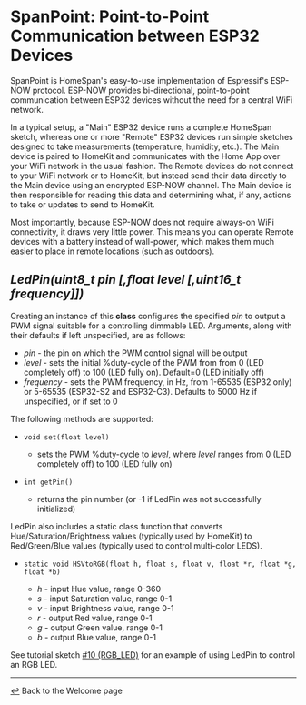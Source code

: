 # SpanPoint: Point-to-Point Communication between ESP32 Devices

SpanPoint is HomeSpan's easy-to-use implementation of Espressif's ESP-NOW protocol.  ESP-NOW provides bi-directional, point-to-point communication between ESP32 devices without the need for a central WiFi network.

In a typical setup, a "Main" ESP32 device runs a complete HomeSpan sketch, whereas one or more "Remote" ESP32 devices run simple sketches designed to take measurements (temperature, humidity, etc.).  The Main device is paired to HomeKit and communicates with the Home App over your WiFi network in the usual fashion.  The Remote devices do not connect to your WiFi network or to HomeKit, but instead send their data directly to the Main device using an encrypted ESP-NOW channel.  The Main device is then responsible for reading this data and determining what, if any, actions to take or updates to send to HomeKit.

Most importantly, because ESP-NOW does not require always-on WiFi connectivity, it draws very little power.  This means you can operate Remote devices with a battery instead of wall-power, which makes them much easier to place in remote locations (such as outdoors).

## *LedPin(uint8_t pin [,float level [,uint16_t frequency]])*

Creating an instance of this **class** configures the specified *pin* to output a PWM signal suitable for a controlling dimmable LED.  Arguments, along with their defaults if left unspecified, are as follows:

  * *pin* - the pin on which the PWM control signal will be output
  * *level* - sets the initial %duty-cycle of the PWM from from 0 (LED completely off) to 100 (LED fully on).  Default=0 (LED initially off)
  * *frequency* - sets the PWM frequency, in Hz, from 1-65535 (ESP32 only) or 5-65535 (ESP32-S2 and ESP32-C3).  Defaults to 5000 Hz if unspecified, or if set to 0
 
 The following methods are supported:

* `void set(float level)`

  * sets the PWM %duty-cycle to *level*, where *level* ranges from 0 (LED completely off) to 100 (LED fully on)
  
* `int getPin()`

  * returns the pin number (or -1 if LedPin was not successfully initialized)
  
LedPin also includes a static class function that converts Hue/Saturation/Brightness values (typically used by HomeKit) to Red/Green/Blue values (typically used to control multi-color LEDS).

* `static void HSVtoRGB(float h, float s, float v, float *r, float *g, float *b)`

  * *h* - input Hue value, range 0-360
  * *s* - input Saturation value, range 0-1
  * *v* - input Brightness value, range 0-1
  * *r* - output Red value, range 0-1
  * *g* - output Green value, range 0-1
  * *b* - output Blue value, range 0-1

See tutorial sketch [#10 (RGB_LED)](../examples/10-RGB_LED) for an example of using LedPin to control an RGB LED.

---

[↩️](README.md) Back to the Welcome page
